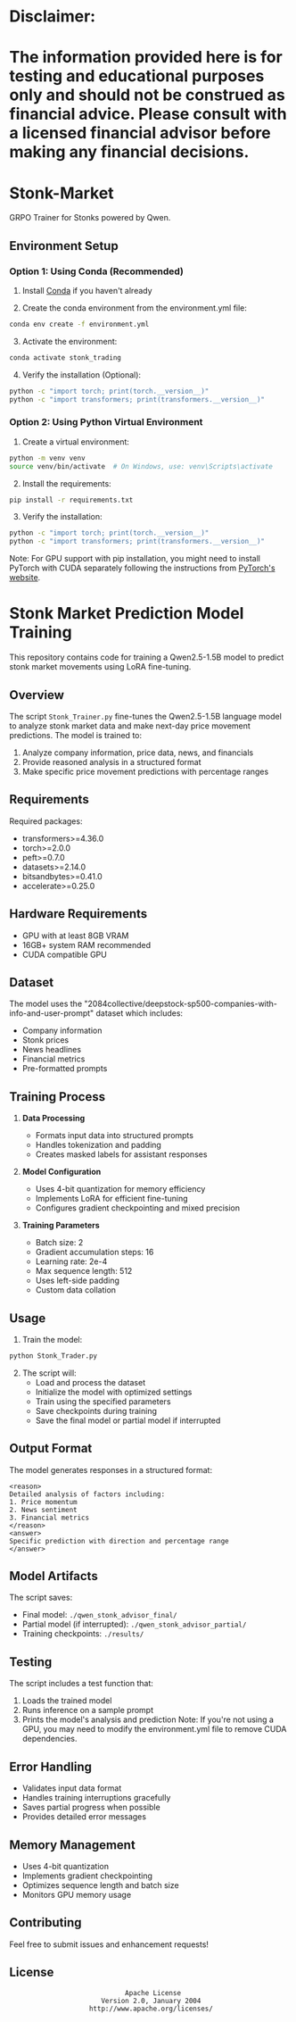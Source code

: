 # Disclaimer:

# The information provided here is for testing and educational purposes only and should not be construed as financial advice. Please consult with a licensed financial advisor before making any financial decisions.

# Stonk-Market

GRPO Trainer for Stonks powered by Qwen.

## Environment Setup

### Option 1: Using Conda (Recommended)

1. Install [Conda](https://docs.conda.io/en/latest/miniconda.html) if you haven't already

2. Create the conda environment from the environment.yml file:

```bash
conda env create -f environment.yml
```

3. Activate the environment:

```bash
conda activate stonk_trading
```

4. Verify the installation (Optional):

```bash
python -c "import torch; print(torch.__version__)"
python -c "import transformers; print(transformers.__version__)"
```

### Option 2: Using Python Virtual Environment

1. Create a virtual environment:

```bash
python -m venv venv
source venv/bin/activate  # On Windows, use: venv\Scripts\activate
```

2. Install the requirements:

```bash
pip install -r requirements.txt
```

3. Verify the installation:

```bash
python -c "import torch; print(torch.__version__)"
python -c "import transformers; print(transformers.__version__)"
```

Note: For GPU support with pip installation, you might need to install PyTorch with CUDA separately following the instructions from [PyTorch's website](https://pytorch.org/get-started/locally/).

# Stonk Market Prediction Model Training

This repository contains code for training a Qwen2.5-1.5B model to predict stonk market movements using LoRA fine-tuning.

## Overview

The script `Stonk_Trainer.py` fine-tunes the Qwen2.5-1.5B language model to analyze stonk market data and make next-day price movement predictions. The model is trained to:

1. Analyze company information, price data, news, and financials
2. Provide reasoned analysis in a structured format
3. Make specific price movement predictions with percentage ranges

## Requirements

Required packages:
- transformers>=4.36.0
- torch>=2.0.0
- peft>=0.7.0
- datasets>=2.14.0
- bitsandbytes>=0.41.0
- accelerate>=0.25.0

## Hardware Requirements

- GPU with at least 8GB VRAM
- 16GB+ system RAM recommended
- CUDA compatible GPU

## Dataset

The model uses the "2084collective/deepstock-sp500-companies-with-info-and-user-prompt" dataset which includes:
- Company information
- Stonk prices
- News headlines
- Financial metrics
- Pre-formatted prompts

## Training Process

1. **Data Processing**
   - Formats input data into structured prompts
   - Handles tokenization and padding
   - Creates masked labels for assistant responses

2. **Model Configuration**
   - Uses 4-bit quantization for memory efficiency
   - Implements LoRA for efficient fine-tuning
   - Configures gradient checkpointing and mixed precision

3. **Training Parameters**
   - Batch size: 2
   - Gradient accumulation steps: 16
   - Learning rate: 2e-4
   - Max sequence length: 512
   - Uses left-side padding
   - Custom data collation

## Usage

1. Train the model:

```bash
python Stonk_Trader.py
```

2. The script will:
   - Load and process the dataset
   - Initialize the model with optimized settings
   - Train using the specified parameters
   - Save checkpoints during training
   - Save the final model or partial model if interrupted

## Output Format

The model generates responses in a structured format:
```
<reason>
Detailed analysis of factors including:
1. Price momentum
2. News sentiment
3. Financial metrics
</reason>
<answer>
Specific prediction with direction and percentage range
</answer>
```

## Model Artifacts

The script saves:
- Final model: `./qwen_stonk_advisor_final/`
- Partial model (if interrupted): `./qwen_stonk_advisor_partial/`
- Training checkpoints: `./results/`

## Testing

The script includes a test function that:
1. Loads the trained model
2. Runs inference on a sample prompt
3. Prints the model's analysis and prediction
Note: If you're not using a GPU, you may need to modify the environment.yml file to remove CUDA dependencies.

## Error Handling

- Validates input data format
- Handles training interruptions gracefully
- Saves partial progress when possible
- Provides detailed error messages

## Memory Management

- Uses 4-bit quantization
- Implements gradient checkpointing
- Optimizes sequence length and batch size
- Monitors GPU memory usage

## Contributing

Feel free to submit issues and enhancement requests!

## License

                                 Apache License
                           Version 2.0, January 2004
                        http://www.apache.org/licenses/
